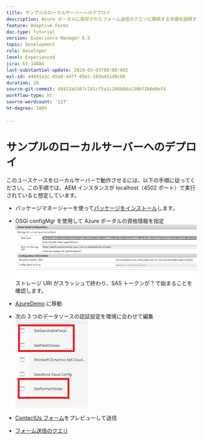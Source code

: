 ```yaml
---
title: サンプルのローカルサーバーへのデプロイ
description: Azure ポータルに保存されたフォーム送信のクエリに関係する手順を説明するマルチパートチュートリアル
feature: Adaptive Forms
doc-type: Tutorial
version: Experience Manager 6.5
topic: Development
role: Developer
level: Experienced
jira: kt-14884
last-substantial-update: 2024-03-03T00:00:00Z
exl-id: 44841a3c-85e0-447f-85e2-169a451d9c68
duration: 20
source-git-commit: 48433a5367c281cf5a1c106b08a1306f1b0e8ef4
workflow-type: ht
source-wordcount: '117'
ht-degree: 100%

---
```


# サンプルのローカルサーバーへのデプロイ

このユースケースをローカルサーバーで動作させるには、以下の手順に従ってください。この手順では、AEM インスタンスが localhost（4502 ポート）で実行されていると想定しています。

* パッケージマネージャーを使って[パッケージをインストール](assets/azuredemo.all-1.0.0-SNAPSHOT.zip)します。

* OSGi configMgr を使用して Azure ポータルの資格情報を指定
  ![azure-portal](assets/azure-portal-config.png)
ストレージ URI がスラッシュで終わり、SAS トークンが ? で始まることを確認します。
*  [AzureDemo](http://localhost:4502/libs/fd/fdm/gui/components/admin/fdmcloudservice/fdm.html/conf/azuredemo) に移動

* 次の 3 つのデータソースの認証設定を環境に合わせて編集
  ![data-sources](assets/fdm-data-sources.png)

* [ContactUs フォーム](http://localhost:4502/content/dam/formsanddocuments/azureportal/contactus/jcr:content?wcmmode=disabled)をプレビューして送信

* [フォーム送信のクエリ](http://localhost:4502/content/dam/formsanddocuments/azureportal/queryformsubmissions/jcr:content?wcmmode=disabled)
